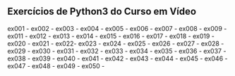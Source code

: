 ## Exercícios de Python3 do Curso em Vídeo

ex001 - 
ex002 - 
ex003 - 
ex004 - 
ex005 - 
ex006 - 
ex007 - 
ex008 - 
ex009 - 
ex011 - 
ex012 - 
ex013 - 
ex014 - 
ex015 - 
ex016 - 
ex017 - 
ex018 - 
ex019 - 
ex020 - 
ex021 - 
ex022- 
ex023 - 
ex024 - 
ex025 - 
ex026 - 
ex027 - 
ex028 - 
ex029 - 
ex030 - 
ex031 - 
ex032 - 
ex033 - 
ex034 - 
ex035 - 
ex036 - 
ex037 - 
ex038 - 
ex039 - 
ex040 - 
ex041 - 
ex042 - 
ex043 - 
ex044 - 
ex045 - 
ex046 - 
ex047 - 
ex048 - 
ex049 - 
ex050 - 
